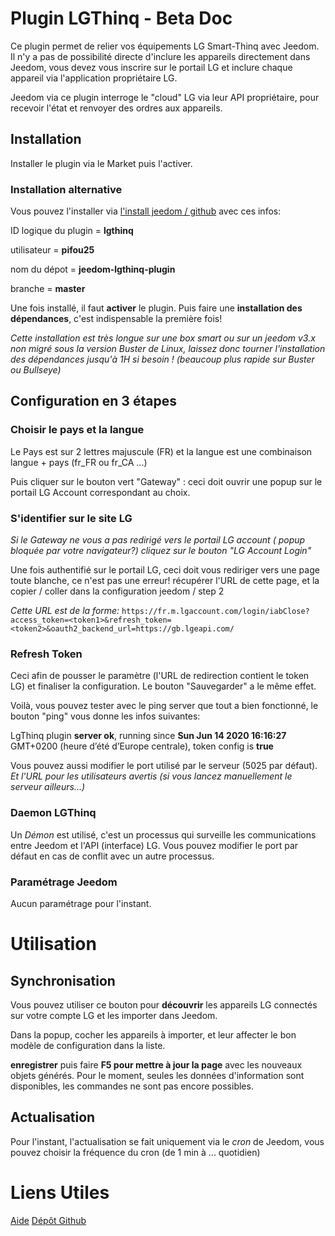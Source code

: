 # Plugin LGThinq - Beta Doc

Ce plugin permet de relier vos équipements LG Smart-Thinq avec Jeedom. 
Il n'y a pas de possibilité directe d'inclure les appareils directement
 dans Jeedom, vous devez vous inscrire sur le portail LG et inclure 
 chaque appareil via l'application propriétaire LG.
 
Jeedom via ce plugin interroge le "cloud" LG via leur API propriétaire,
 pour recevoir l'état et renvoyer des ordres aux appareils.

## Installation

Installer le plugin via le Market puis l'activer.

### Installation alternative

Vous pouvez l'installer via [l'install jeedom / github](https://github.com/NextDom/NextDom/wiki/Comment-faut-il-configurer-la-source-github-pour-Jeedom-%3F) avec ces infos:

ID logique du plugin = **lgthinq**

utilisateur = **pifou25**

nom du dépot = **jeedom-lgthinq-plugin**

branche = **master**

Une fois installé, il faut **activer** le plugin. Puis faire une **installation des dépendances**, c'est indispensable la première fois!

_Cette installation est très longue sur une box smart ou sur un jeedom v3.x non migré sous la version Buster de Linux, laissez donc tourner l'installation des dépendances jusqu'à 1H si besoin ! (beaucoup plus rapide sur Buster ou Bullseye)_

## Configuration en 3 étapes

### Choisir le pays et la langue

Le Pays est sur 2 lettres majuscule (FR) et la langue est une combinaison langue + pays (fr_FR ou fr_CA ...)

Puis cliquer sur le bouton vert "Gateway" : ceci doit ouvrir une popup sur le portail LG Account correspondant au choix.

### S'identifier sur le site LG

_Si le Gateway ne vous a pas redirigé vers le portail LG account ( popup bloquée par votre navigateur?) cliquez sur le bouton "LG Account Login"_

Une fois authentifié sur le portail LG, ceci doit vous rediriger vers une page toute blanche, ce n'est pas une erreur! récupérer l'URL de cette page, et la copier / coller dans la configuration jeedom / step 2

_Cette URL est de la forme:_ `https://fr.m.lgaccount.com/login/iabClose?access_token=<token1>&refresh_token=<token2>&oauth2_backend_url=https://gb.lgeapi.com/`

### Refresh Token

Ceci afin de pousser le paramètre (l'URL de redirection contient le token LG) et finaliser la configuration. Le bouton "Sauvegarder" a le même effet.

Voilà, vous pouvez tester avec le ping server que tout a bien fonctionné, le bouton "ping" vous donne les infos suivantes:

LgThinq plugin **server ok**, running since **Sun Jun 14 2020 16:16:27** GMT+0200 (heure d’été d’Europe centrale), token config is **true**

Vous pouvez aussi modifier le port utilisé par le serveur (5025 par défaut). _Et l'URL pour les utilisateurs avertis (si vous lancez manuellement le serveur ailleurs...)_

### Daemon LGThinq

Un _Démon_ est utilisé, c'est un processus qui surveille les communications entre Jeedom et l'API (interface) LG. Vous pouvez modifier le port par défaut en cas de conflit avec un autre processus.

### Paramétrage Jeedom

Aucun paramétrage pour l'instant.

# Utilisation

## Synchronisation

Vous pouvez utiliser ce bouton pour **découvrir** les appareils LG connectés sur votre compte LG et les importer dans Jeedom.

Dans la popup, cocher les appareils à importer, et leur affecter le bon modèle de configuration dans la liste.

**enregistrer** puis faire **F5 pour mettre à jour la page** avec les nouveaux objets générés. Pour le moment, seules les données d'information sont disponibles, les commandes ne sont pas encore possibles.

## Actualisation

Pour l'instant, l'actualisation se fait uniquement via le _cron_ de Jeedom, vous pouvez choisir la fréquence du cron (de 1 min à ... quotidien)

# Liens Utiles

[Aide](https://pifou25.github.io/jeedom-lgthinq-plugin/fr_FR/)
[Dépôt Github](https://github.com/pifou25/jeedom-lgthinq-plugin)
